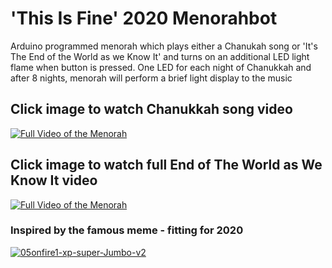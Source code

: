 # 'This Is Fine' 2020 Menorahbot
Arduino programmed menorah which plays either a Chanukah song or 'It's The End of the World as we Know It' and turns on an additional LED light flame when button is pressed. One LED for each night of Chanukkah and after 8 nights, menorah will perform a brief light display to the music

## Click image to watch Chanukkah song video
[![Full Video of the Menorah](https://i.ibb.co/7jTyG7t/Image-from-i-OS.jpg)](https://youtu.be/guHcGGm33To)

## Click image to watch full End of The World as We Know It video
[![Full Video of the Menorah](https://i.ibb.co/y5726Jw/Image-from-i-OS.jpg)](https://youtu.be/CITmACc7Exc)

### Inspired by the famous meme - fitting for 2020
<a href="https://ibb.co/2qt53jL"><img src="https://i.ibb.co/v1PD4Jr/05onfire1-xp-super-Jumbo-v2.jpg" alt="05onfire1-xp-super-Jumbo-v2" border="0" /></a>
